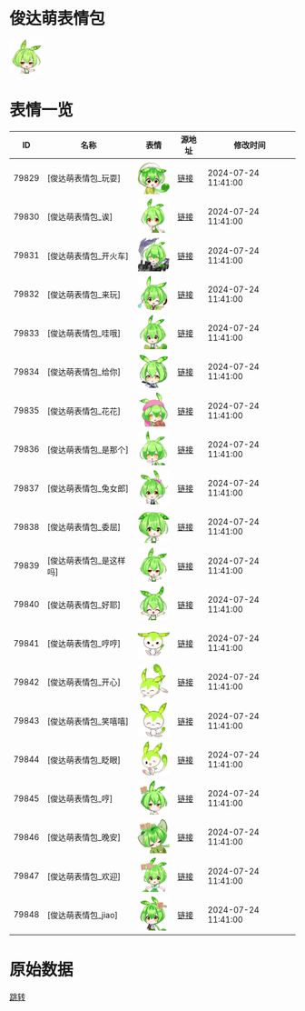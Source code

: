# 俊达萌表情包

<img src="./cover.png" height="60" alt="cover" />

# 表情一览

|ID|名称|表情|源地址|修改时间|
|----|----|----|----|----|
|79829|[俊达萌表情包_玩耍]|<img src="./pic/079829_%5B俊达萌表情包_玩耍%5D.png" height="60" alt="玩耍"/>|[链接](https://i0.hdslb.com/bfs/garb/59c2fe462441a89cb7a2db7f7a0654144769e1f3.png)|2024-07-24 11:41:00|
|79830|[俊达萌表情包_诶]|<img src="./pic/079830_%5B俊达萌表情包_诶%5D.png" height="60" alt="诶"/>|[链接](https://i0.hdslb.com/bfs/garb/abd4c62a1d98b7d75d1eb4b81d2dcb9d09c79cd9.png)|2024-07-24 11:41:00|
|79831|[俊达萌表情包_开火车]|<img src="./pic/079831_%5B俊达萌表情包_开火车%5D.png" height="60" alt="开火车"/>|[链接](https://i0.hdslb.com/bfs/garb/cd826337a54d33660b8abfc755b71ff25a9c4f9d.png)|2024-07-24 11:41:00|
|79832|[俊达萌表情包_来玩]|<img src="./pic/079832_%5B俊达萌表情包_来玩%5D.png" height="60" alt="来玩"/>|[链接](https://i0.hdslb.com/bfs/garb/e1f3dacd715a204dc95213c76ae0aa930d107425.png)|2024-07-24 11:41:00|
|79833|[俊达萌表情包_哇哦]|<img src="./pic/079833_%5B俊达萌表情包_哇哦%5D.png" height="60" alt="哇哦"/>|[链接](https://i0.hdslb.com/bfs/garb/2a747ec4cdf5b4c167bedf913fc6331f6b0e2f95.png)|2024-07-24 11:41:00|
|79834|[俊达萌表情包_给你]|<img src="./pic/079834_%5B俊达萌表情包_给你%5D.png" height="60" alt="给你"/>|[链接](https://i0.hdslb.com/bfs/garb/5df8aa30a0b27ea5c7e5c13aa6b49d4eab9af77e.png)|2024-07-24 11:41:00|
|79835|[俊达萌表情包_花花]|<img src="./pic/079835_%5B俊达萌表情包_花花%5D.png" height="60" alt="花花"/>|[链接](https://i0.hdslb.com/bfs/garb/44d5189afa2cff161c5f2a547b0ae3f417926164.png)|2024-07-24 11:41:00|
|79836|[俊达萌表情包_是那个]|<img src="./pic/079836_%5B俊达萌表情包_是那个%5D.png" height="60" alt="是那个"/>|[链接](https://i0.hdslb.com/bfs/garb/b74aa3e5247cd8000433762a714b95e4a2ef2de9.png)|2024-07-24 11:41:00|
|79837|[俊达萌表情包_兔女郎]|<img src="./pic/079837_%5B俊达萌表情包_兔女郎%5D.png" height="60" alt="兔女郎"/>|[链接](https://i0.hdslb.com/bfs/garb/b99ca260fe4d0497ef0a55dd92256858ea0c2cee.png)|2024-07-24 11:41:00|
|79838|[俊达萌表情包_委屈]|<img src="./pic/079838_%5B俊达萌表情包_委屈%5D.png" height="60" alt="委屈"/>|[链接](https://i0.hdslb.com/bfs/garb/019ff0b5f091dd30fa979bef92ace16c2bec4eb9.png)|2024-07-24 11:41:00|
|79839|[俊达萌表情包_是这样吗]|<img src="./pic/079839_%5B俊达萌表情包_是这样吗%5D.png" height="60" alt="是这样吗"/>|[链接](https://i0.hdslb.com/bfs/garb/f2b1a07547c5be011b5a702f178df10ba872ec18.png)|2024-07-24 11:41:00|
|79840|[俊达萌表情包_好耶]|<img src="./pic/079840_%5B俊达萌表情包_好耶%5D.png" height="60" alt="好耶"/>|[链接](https://i0.hdslb.com/bfs/garb/4ee1e554871a2d426ec356d2e2fdb4606b5965f0.png)|2024-07-24 11:41:00|
|79841|[俊达萌表情包_哼哼]|<img src="./pic/079841_%5B俊达萌表情包_哼哼%5D.png" height="60" alt="哼哼"/>|[链接](https://i0.hdslb.com/bfs/garb/593cdecbbd8381f0277ddeaac1bd0007f2acd7b1.png)|2024-07-24 11:41:00|
|79842|[俊达萌表情包_开心]|<img src="./pic/079842_%5B俊达萌表情包_开心%5D.png" height="60" alt="开心"/>|[链接](https://i0.hdslb.com/bfs/garb/0bff4bd906245362a274fb4b51468040f4f23f81.png)|2024-07-24 11:41:00|
|79843|[俊达萌表情包_笑嘻嘻]|<img src="./pic/079843_%5B俊达萌表情包_笑嘻嘻%5D.png" height="60" alt="笑嘻嘻"/>|[链接](https://i0.hdslb.com/bfs/garb/0ff47335d80a3a58970d4c92cf7d70ab9b51516a.png)|2024-07-24 11:41:00|
|79844|[俊达萌表情包_眨眼]|<img src="./pic/079844_%5B俊达萌表情包_眨眼%5D.png" height="60" alt="眨眼"/>|[链接](https://i0.hdslb.com/bfs/garb/89c7bc178b489c708f9efff17b23728602c11241.png)|2024-07-24 11:41:00|
|79845|[俊达萌表情包_哼]|<img src="./pic/079845_%5B俊达萌表情包_哼%5D.png" height="60" alt="哼"/>|[链接](https://i0.hdslb.com/bfs/garb/34973bdeee0059e7c084b0908cb4741b0134c7df.png)|2024-07-24 11:41:00|
|79846|[俊达萌表情包_晚安]|<img src="./pic/079846_%5B俊达萌表情包_晚安%5D.png" height="60" alt="晚安"/>|[链接](https://i0.hdslb.com/bfs/garb/a0830b1bbb07f88052cde6ecc9548f063b715ed1.png)|2024-07-24 11:41:00|
|79847|[俊达萌表情包_欢迎]|<img src="./pic/079847_%5B俊达萌表情包_欢迎%5D.png" height="60" alt="欢迎"/>|[链接](https://i0.hdslb.com/bfs/garb/b01d967374a4914cf4374fb3c39b22a89a35910a.png)|2024-07-24 11:41:00|
|79848|[俊达萌表情包_jiao]|<img src="./pic/079848_%5B俊达萌表情包_jiao%5D.png" height="60" alt="jiao"/>|[链接](https://i0.hdslb.com/bfs/garb/7f62d34db7768ab6ac24d541bd3dd9045c113b6f.png)|2024-07-24 11:41:00|

# 原始数据

[跳转](./raw.json)

